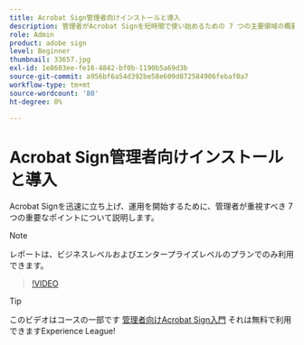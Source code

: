 ```yaml
---
title: Acrobat Sign管理者向けインストールと導入
description: 管理者がAcrobat Signを短時間で使い始めるための 7 つの主要領域の概要
role: Admin
product: adobe sign
level: Beginner
thumbnail: 33657.jpg
exl-id: 1e8603ee-fe16-4842-bf0b-1190b5a69d3b
source-git-commit: a956bf6a54d392be58e609d872584906febaf0a7
workflow-type: tm+mt
source-wordcount: '80'
ht-degree: 0%

---
```


# Acrobat Sign管理者向けインストールと導入

Acrobat Signを迅速に立ち上げ、運用を開始するために、管理者が重視すべき 7 つの重要なポイントについて説明します。

>[!NOTE]
>
>レポートは、ビジネスレベルおよびエンタープライズレベルのプランでのみ利用できます。

>[!VIDEO](https://video.tv.adobe.com/v/33657?hidetitle=true)

>[!TIP]
>
>このビデオはコースの一部です [管理者向けAcrobat Sign入門](https://experienceleague.adobe.com/?recommended=Sign-A-1-2020.2) それは無料で利用できますExperience League!
